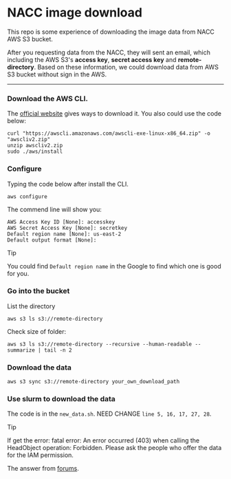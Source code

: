 # NACC image download

This repo is some experience of downloading the image data from NACC AWS S3 bucket.

After you requesting data from the NACC, they will sent an email, which including the AWS S3's **access key**, **secret access key** and **remote-directory**. 
Based on these information, we could download data from AWS S3 bucket without sign in the AWS.

--------
### Download the AWS CLI.
The [official website](https://docs.aws.amazon.com/cli/latest/userguide/getting-started-install.html) gives ways to download it.
You also could use the code below:

```
curl "https://awscli.amazonaws.com/awscli-exe-linux-x86_64.zip" -o "awscliv2.zip"
unzip awscliv2.zip
sudo ./aws/install
```

### Configure
Typing the code below after install the CLI.
```
aws configure
```
The commend line will show you:
```
AWS Access Key ID [None]: accesskey
AWS Secret Access Key [None]: secretkey
Default region name [None]: us-east-2
Default output format [None]:
```

>[!TIP]
>You could find `Default region name` in the Google to find which one is good for you. 

### Go into the bucket
List the directory
```
aws s3 ls s3://remote-directory
```

Check size of folder: 
```
aws s3 ls s3://remote-directory --recursive --human-readable --summarize | tail -n 2
```

### Download the data
```
aws s3 sync s3://remote-directory your_own_download_path
```

### Use slurm to download the data
The code is in the `new_data.sh`. NEED CHANGE `line 5, 16, 17, 27, 28`.

>[!TIP]
>If get the error: fatal error: An error occurred (403) when calling the HeadObject operation: Forbidden. Please ask the people who offer the data for the IAM permission.
>
>The answer from [forums](https://repost.aws/questions/QUs5ia7jYbTAChIFL4pWxd6A/how-to-download-file-from-others-s3-bucket).
